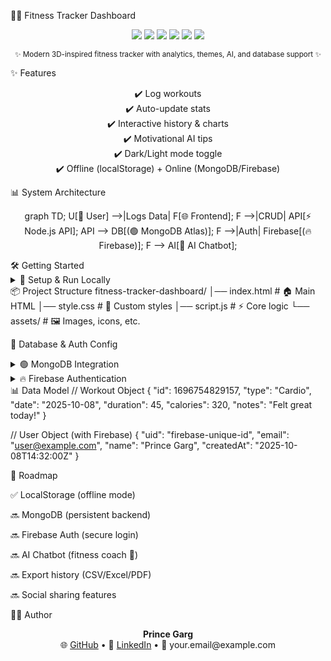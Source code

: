 🏋️‍♂️ Fitness Tracker Dashboard
<p align="center"> <img src="https://img.shields.io/badge/Frontend-HTML%2FCSS%2FJS-blue?style=for-the-badge&logo=javascript" /> <img src="https://img.shields.io/badge/Framework-Bootstrap_5-purple?style=for-the-badge&logo=bootstrap" /> <img src="https://img.shields.io/badge/Charts-Chart.js-orange?style=for-the-badge&logo=chartdotjs" /> <img src="https://img.shields.io/badge/Database-MongoDB-green?style=for-the-badge&logo=mongodb" /> <img src="https://img.shields.io/badge/Auth-Firebase-yellow?style=for-the-badge&logo=firebase" /> <img src="https://img.shields.io/badge/AI-Chatbot-red?style=for-the-badge&logo=openai" /> </p> <p align="center"><sub>✨ Modern 3D-inspired fitness tracker with analytics, themes, AI, and database support ✨</sub></p>
✨ Features
<p align="center"> ✔️ Log workouts <br> ✔️ Auto-update stats <br> ✔️ Interactive history & charts <br> ✔️ Motivational AI tips <br> ✔️ Dark/Light mode toggle <br> ✔️ Offline (localStorage) + Online (MongoDB/Firebase) <br> </p>
📊 System Architecture
<p align="center">
graph TD;
    U[👤 User] -->|Logs Data| F[🌐 Frontend];
    F -->|CRUD| API[⚡ Node.js API];
    API --> DB[(🟢 MongoDB Atlas)];
    F -->|Auth| Firebase[(🔥 Firebase)];
    F --> AI[🤖 AI Chatbot];

</p>
🛠️ Getting Started
<details> <summary>🔽 Setup & Run Locally</summary>
# 1. Clone repository
git clone https://github.com/your-username/fitness-tracker-dashboard.git
cd fitness-tracker-dashboard

# 2. Open directly in browser
open index.html

# OR run with live-server
npm install -g live-server
live-server

</details>
📦 Project Structure
fitness-tracker-dashboard/
│── index.html     # 🏠 Main HTML
│── style.css      # 🎨 Custom styles
│── script.js      # ⚡ Core logic
└── assets/        # 🖼️ Images, icons, etc.

🔧 Database & Auth Config
<details> <summary>🟢 MongoDB Integration</summary>
async function saveWorkouts() {
  await fetch("/api/workouts", {
    method: "POST",
    headers: { "Content-Type": "application/json" },
    body: JSON.stringify(workouts)
  })
}

</details> <details> <summary>🔥 Firebase Authentication</summary>
import { getAuth, signInWithEmailAndPassword } from "firebase/auth";

const auth = getAuth();
signInWithEmailAndPassword(auth, email, password)
  .then(user => console.log("✅ Logged in", user))
  .catch(err => console.error("❌ Error", err));

</details>
📊 Data Model
// Workout Object
{
  "id": 1696754829157,
  "type": "Cardio",
  "date": "2025-10-08",
  "duration": 45,
  "calories": 320,
  "notes": "Felt great today!"
}

// User Object (with Firebase)
{
  "uid": "firebase-unique-id",
  "email": "user@example.com",
  "name": "Prince Garg",
  "createdAt": "2025-10-08T14:32:00Z"
}

🔮 Roadmap

✅ LocalStorage (offline mode)

🔜 MongoDB (persistent backend)

🔜 Firebase Auth (secure login)

🔜 AI Chatbot (fitness coach 🤖)

🔜 Export history (CSV/Excel/PDF)

🔜 Social sharing features

👨‍💻 Author
<p align="center"> <b>Prince Garg</b> <br> 🌐 <a href="https://github.com/your-username">GitHub</a> • 💼 <a href="https://linkedin.com/in/your-profile">LinkedIn</a> • 📧 your.email@example.com </p>
